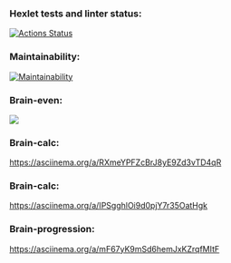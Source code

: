 ### Hexlet tests and linter status:
[![Actions Status](https://github.com/IgorIvanovv/frontend-project-44/actions/workflows/hexlet-check.yml/badge.svg)](https://github.com/IgorIvanovv/frontend-project-44/actions)
### Maintainability:
[![Maintainability](https://api.codeclimate.com/v1/badges/7cbce1daaebbb9226afc/maintainability)](https://codeclimate.com/github/IgorIvanovv/frontend-project-44/maintainability)
### Brain-even:
<a href="https://asciinema.org/a/fBJJFXYnNKBD0HetqWbQpJwm6" target="_blank"><img src="https://asciinema.org/a/fBJJFXYnNKBD0HetqWbQpJwm6"></a>
### Brain-calc:
https://asciinema.org/a/RXmeYPFZcBrJ8yE9Zd3vTD4qR
### Brain-calc:
https://asciinema.org/a/IPSgghlOi9d0pjY7r35OatHgk
### Brain-progression:
https://asciinema.org/a/mF67yK9mSd6hemJxKZrqfMItF